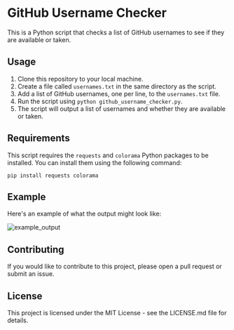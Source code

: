 # GitHub Username Checker

This is a Python script that checks a list of GitHub usernames to see if they are available or taken. 

## Usage

1. Clone this repository to your local machine.
2. Create a file called `usernames.txt` in the same directory as the script.
3. Add a list of GitHub usernames, one per line, to the `usernames.txt` file.
4. Run the script using `python github_username_checker.py`.
5. The script will output a list of usernames and whether they are available or taken.

## Requirements

This script requires the `requests` and `colorama` Python packages to be installed. You can install them using the following command:

```pip install requests colorama```


## Example

Here's an example of what the output might look like:

![example_output](example_output.png)

## Contributing

If you would like to contribute to this project, please open a pull request or submit an issue.

## License

This project is licensed under the MIT License - see the LICENSE.md file for details.
